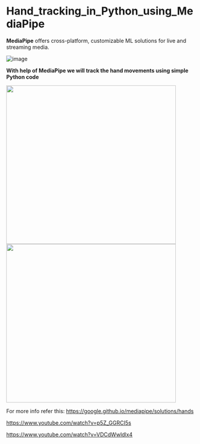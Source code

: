 # Hand_tracking_in_Python_using_MediaPipe

**MediaPipe** offers cross-platform, customizable ML solutions for live and streaming media.

![image](https://user-images.githubusercontent.com/54211989/131374874-dc9f0bb1-ebd1-4243-8a0c-ba2e6d6278ec.png)

**With help of MediaPipe we will track the hand movements using simple Python code**
<p float="left">
<img src="https://user-images.githubusercontent.com/54211989/133726375-d3c74b09-9a9c-462b-8fd2-d3f794b780c8.png" width="450" height="420"/>
<img src="https://user-images.githubusercontent.com/54211989/133727665-ead65017-9ae5-468d-8cf5-42cae03e9f28.png" width="450" height="420"/>
</p>

For more info refer this: https://google.github.io/mediapipe/solutions/hands

https://www.youtube.com/watch?v=p5Z_GGRCI5s

https://www.youtube.com/watch?v=VDCdWwldlx4
